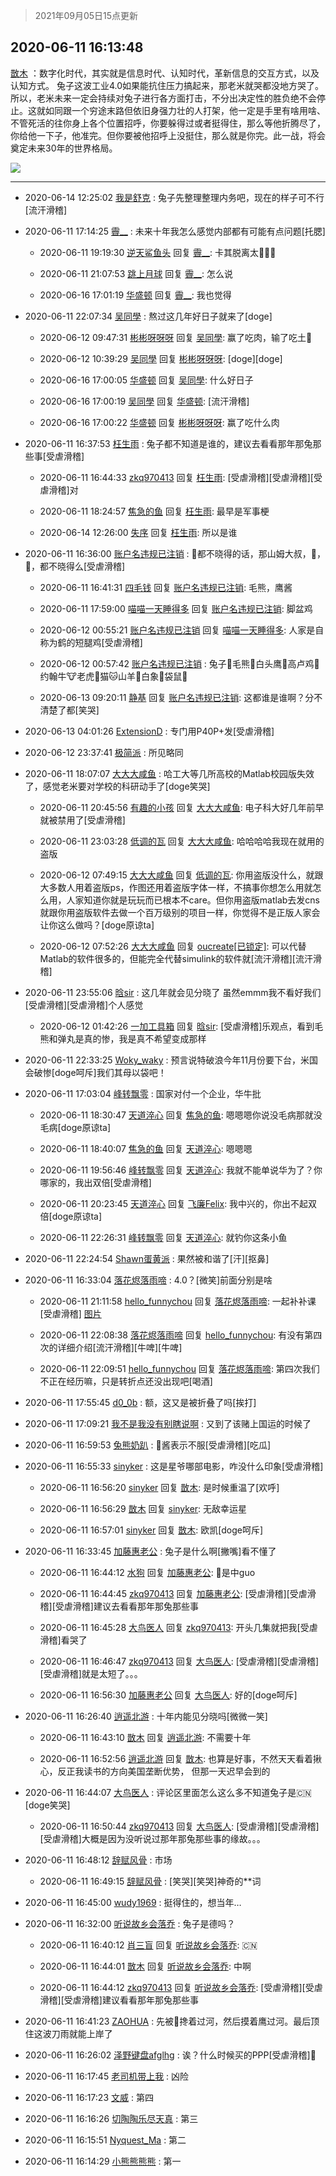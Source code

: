> 2021年09月05日15点更新
<link rel="stylesheet" href="https://cdn.jsdelivr.net/gh/taotie6/sampleJSON@main/css/photo_show.css">


 ## 2020-06-11 16:13:48 

 [㪚木](https://www.coolapk.com/feed/19477063?shareKey=ZDkwNjM4OWRiOWM3NjEzMTc1NjU~) ：数字化时代，其实就是信息时代、认知时代，革新信息的交互方式，以及认知方式。
兔子这波工业4.0如果能抗住压力搞起来，那老米就哭都没地方哭了。
所以，老米未来一定会持续对兔子进行各方面打击，不分出决定性的胜负绝不会停止。这就如同跟一个穷途末路但依旧身强力壮的人打架<!--break-->，他一定是手里有啥用啥、不管死活的往你身上各个位置招呼，你要躲得过或者挺得住，那么等他折腾尽了，你给他一下子，他准完。但你要被他招呼上没挺住，那么就是你完。此一战，将会奠定未来30年的世界格局。 

<div class="album">
<img class="img-item" src="http://image.coolapk.com/feed/2020/0606/14/1081091_68a37a7b_5602_9287@397x214.gif" />
</div>

 ------- 

- 2020-06-14 12:25:02 [我是舒克](uid=2558200) : 兔子先整理整理内务吧，现在的样子可不行[流汗滑稽] 

- 2020-06-11 17:14:25 [霽__](uid=2393793) : 未来十年我怎么感觉内部都有可能有点问题[托腮] 

    - 2020-06-11 19:19:30 [逆天鲨鱼头](uid=756299) 回复 [霽__](uid=2393793): 卡其脱离太🏃🏃🏃 

    - 2020-06-11 21:07:53 [跳上月球](uid=1003090) 回复 [霽__](uid=2393793): 怎么说 

    - 2020-06-16 17:01:19 [华盛顿](uid=948286) 回复 [霽__](uid=2393793): 我也觉得 

- 2020-06-11 22:07:34 [吴同學](uid=1320218) : 熬过这几年好日子就来了[doge] 

    - 2020-06-12 09:47:31 [彬彬呀呀呀](uid=3373298) 回复 [吴同學](uid=1320218): 赢了吃肉，输了吃土🐸 

    - 2020-06-12 10:39:29 [吴同學](uid=1320218) 回复 [彬彬呀呀呀](uid=3373298): [doge][doge] 

    - 2020-06-16 17:00:05 [华盛顿](uid=948286) 回复 [吴同學](uid=1320218): 什么好日子 

    - 2020-06-16 17:00:19 [吴同學](uid=1320218) 回复 [华盛顿](uid=948286): [流汗滑稽] 

    - 2020-06-16 17:00:22 [华盛顿](uid=948286) 回复 [彬彬呀呀呀](uid=3373298): 赢了吃什么肉 

- 2020-06-11 16:37:53 [枉生雨](uid=790369) : 兔子都不知道是谁的，建议去看看那年那兔那些事[受虐滑稽] 

    - 2020-06-11 16:44:33 [zkq970413](uid=1309703) 回复 [枉生雨](uid=790369): [受虐滑稽][受虐滑稽][受虐滑稽]对 

    - 2020-06-11 18:24:57 [焦急的鱼](uid=1066955) 回复 [枉生雨](uid=790369): 最早是军事梗 

    - 2020-06-14 12:26:00 [失序](uid=1009107) 回复 [枉生雨](uid=790369): 所以是谁 

- 2020-06-11 16:36:00 [账户名违规已注销](uid=1039732) : 🐰都不晓得的话，那山姆大叔，🦅，🐻，都不晓得么[受虐滑稽] 

    - 2020-06-11 16:41:31 [四毛钱](uid=1808327) 回复 [账户名违规已注销](uid=1039732): 毛熊，鹰酱 

    - 2020-06-11 17:59:00 [喵喵一天睡得多](uid=1270287) 回复 [账户名违规已注销](uid=1039732): 脚盆鸡 

    - 2020-06-12 00:55:21 [账户名违规已注销](uid=1039732) 回复 [喵喵一天睡得多](uid=1270287): 人家是自称为鹤的短腿鸡[受虐滑稽] 

    - 2020-06-12 00:57:42 [账户名违规已注销](uid=1039732) : 兔子🐰毛熊🐻白头鹰🦅高卢鸡🐔约翰牛🐮老虎🐯猫🐱山羊🐐白象🐘袋鼠🦘 

    - 2020-06-13 09:20:11 [静基](uid=1353091) 回复 [账户名违规已注销](uid=1039732): 这都谁是谁啊？分不清楚了都[笑哭] 

- 2020-06-13 04:01:26 [ExtensionD](uid=1353715) : 专门用P40P+发[受虐滑稽] 

- 2020-06-12 23:37:41 [极简派](uid=2476378) : 所见略同 

- 2020-06-11 18:07:07 [大大大咸鱼](uid=1457649) : 哈工大等几所高校的Matlab校园版失效了，感觉老米要对学校的科研动手了[doge笑哭] 

    - 2020-06-11 20:45:56 [有趣的小孩](uid=1729379) 回复 [大大大咸鱼](uid=1457649): 电子科大好几年前早就被禁用了[受虐滑稽] 

    - 2020-06-11 23:03:28 [低调的瓦](uid=2123123) 回复 [大大大咸鱼](uid=1457649): 哈哈哈哈我现在就用的盗版 

    - 2020-06-12 07:49:15 [大大大咸鱼](uid=1457649) 回复 [低调的瓦](uid=2123123): 你用盗版没什么，就跟大多数人用着盗版ps，作图还用着盗版字体一样，不搞事你想怎么用就怎么用，人家知道你就是玩玩而已根本不care。但你用盗版matlab去发cns就跟你用盗版软件去做一个百万级别的项目一样，你觉得不是正版人家会让你这么做吗？[doge原谅ta] 

    - 2020-06-12 07:52:26 [大大大咸鱼](uid=1457649) 回复 [oucreate[已锁定]](uid=436843): 可以代替Matlab的软件很多的，但能完全代替simulink的软件就[流汗滑稽][流汗滑稽] 

- 2020-06-11 23:55:06 [晗sir](uid=1868865) : 这几年就会见分晓了  虽然emmm我不看好我们[受虐滑稽][受虐滑稽]个人感觉 

    - 2020-06-12 01:42:26 [一加工具箱](uid=2758349) 回复 [晗sir](uid=1868865): [受虐滑稽]乐观点，看到毛熊和弹丸是真的惨，我是真不希望变成那样 

- 2020-06-11 22:33:25 [Woky_waky](uid=2446998) : 预言说特破浪今年11月份要下台，米国会破惨[doge呵斥]我们其母以袋吧！ 

- 2020-06-11 17:03:04 [峰转飘零](uid=900024) : 国家对付一个企业，华牛批 

    - 2020-06-11 18:30:47 [天道淬心](uid=1478540) 回复 [焦急的鱼](uid=1066955): 嗯嗯嗯你说没毛病那就没毛病[doge原谅ta] 

    - 2020-06-11 18:40:07 [焦急的鱼](uid=1066955) 回复 [天道淬心](uid=1478540): 嗯嗯嗯 

    - 2020-06-11 19:56:46 [峰转飘零](uid=900024) 回复 [天道淬心](uid=1478540): 我就不能单说华为了？你哪家的，我出双倍[受虐滑稽] 

    - 2020-06-11 20:23:45 [天道淬心](uid=1478540) 回复 [飞廉Felix](uid=900024): 我中兴的，你出不起双倍[doge原谅ta] 

    - 2020-06-11 22:26:31 [峰转飘零](uid=900024) 回复 [天道淬心](uid=1478540): 就钓你这条小鱼 

- 2020-06-11 22:24:54 [Shawn蛋黄派](uid=2642278) : 果然被和谐了[汗][抠鼻] 

- 2020-06-11 16:33:04 [落花烬落雨啼](uid=1966083) : 4.0？[微笑]前面分别是啥 

    - 2020-06-11 21:11:58 [hello_funnychou](uid=1752445) 回复 [落花烬落雨啼](uid=1966083): 一起补补课[受虐滑稽] [图片](http://image.coolapk.com/feed/2020/0611/21/1752445_795abe1a_1114_7057@1080x7205.jpeg)

    - 2020-06-11 22:08:38 [落花烬落雨啼](uid=1966083) 回复 [hello_funnychou](uid=1752445): 有没有第四次的详细介绍[流汗滑稽][牛啤][牛啤] 

    - 2020-06-11 22:09:51 [hello_funnychou](uid=1752445) 回复 [落花烬落雨啼](uid=1966083): 第四次我们不正在经历嘛，只是转折点还没出现吧[喝酒] 

- 2020-06-11 17:55:45 [d0_0b](uid=466123) : 额，这又是被折叠了吗[挨打] 

- 2020-06-11 17:09:21 [我不是我没有别瞎说啊](uid=2231912) : 又到了该赌上国运的时候了 

- 2020-06-11 16:59:53 [兔熊奶趴](uid=500948) : 🦅酱表示不服[受虐滑稽][吃瓜] 

- 2020-06-11 16:55:33 [sinyker](uid=684334) : 这是星爷哪部电影，咋没什么印象[受虐滑稽] 

    - 2020-06-11 16:56:20 [sinyker](uid=684334) 回复 [㪚木](uid=1081091): 是时候重温了[欢呼] 

    - 2020-06-11 16:56:29 [㪚木](uid=1081091) 回复 [sinyker](uid=684334): 无敌幸运星 

    - 2020-06-11 16:57:01 [sinyker](uid=684334) 回复 [㪚木](uid=1081091): 欧凯[doge呵斥] 

- 2020-06-11 16:33:45 [加藤惠老公](uid=1266680) : 兔子是什么啊[撇嘴]看不懂了 

    - 2020-06-11 16:44:12 [水狗](uid=1827990) 回复 [加藤惠老公](uid=1266680): 🐰是中guo 

    - 2020-06-11 16:44:45 [zkq970413](uid=1309703) 回复 [加藤惠老公](uid=1266680): [受虐滑稽][受虐滑稽][受虐滑稽]建议去看看那年那兔那些事 

    - 2020-06-11 16:45:28 [大鸟医人](uid=1511304) 回复 [zkq970413](uid=1309703): 开头几集就把我[受虐滑稽]看哭了 

    - 2020-06-11 16:46:47 [zkq970413](uid=1309703) 回复 [大鸟医人](uid=1511304): [受虐滑稽][受虐滑稽][受虐滑稽]就是太短了。。。 

    - 2020-06-11 16:56:30 [加藤惠老公](uid=1266680) 回复 [大鸟医人](uid=1511304): 好的[doge呵斥] 

- 2020-06-11 16:26:40 [逍遥北游](uid=1120279) : 十年内能见分晓吗[微微一笑] 

    - 2020-06-11 16:43:10 [㪚木](uid=1081091) 回复 [逍遥北游](uid=1120279): 不需要十年 

    - 2020-06-11 16:52:56 [逍遥北游](uid=1120279) 回复 [㪚木](uid=1081091): 也算是好事，不然天天看着揪心，反正我读书的方向美国垄断优势， 但那一天迟早会到的 

- 2020-06-11 16:44:07 [大鸟医人](uid=1511304) : 评论区里面怎么这么多不知道兔子是🇨🇳[doge笑哭] 

    - 2020-06-11 16:50:44 [zkq970413](uid=1309703) 回复 [大鸟医人](uid=1511304): [受虐滑稽][受虐滑稽][受虐滑稽]大概是因为没听说过那年那兔那些事的缘故。。。 

- 2020-06-11 16:48:12 [辞赋风骨](uid=875865) : 市场 

    - 2020-06-11 16:49:15 [辞赋风骨](uid=875865) : [笑哭][笑哭]神奇的**词 

- 2020-06-11 16:45:00 [wudy1969](uid=1858066) : 挺得住的，想当年… 

- 2020-06-11 16:32:00 [听说故乡会落乔](uid=1377195) : 兔子是德吗？ 

    - 2020-06-11 16:40:12 [肖三盲](uid=2210600) 回复 [听说故乡会落乔](uid=1377195): 🇨🇳 

    - 2020-06-11 16:44:01 [㪚木](uid=1081091) 回复 [听说故乡会落乔](uid=1377195): 中啊 

    - 2020-06-11 16:44:12 [zkq970413](uid=1309703) 回复 [听说故乡会落乔](uid=1377195): [受虐滑稽][受虐滑稽][受虐滑稽]建议看看那年那兔那些事 

- 2020-06-11 16:41:23 [ZAOHUA](uid=1930793) : 先被🐻搀着过河，然后摸着鹰过河。最后顶住这波刀雨就能上岸了 

- 2020-06-11 16:26:02 [泽野键盘afglhg](uid=1347187) : 诶？什么时候买的PPP[受虐滑稽]🍋 

- 2020-06-11 16:17:45 [老司机带上我](uid=1912353) : 凶险 

- 2020-06-11 16:17:23 [文威](uid=548851) : 第四 

- 2020-06-11 16:16:26 [切陶陶乐尽天真](uid=737950) : 第三 

- 2020-06-11 16:15:51 [Nyquest_Ma](uid=3137495) : 第二 

- 2020-06-11 16:14:29 [小熊熊熊熊](uid=3607885) : 第一 

